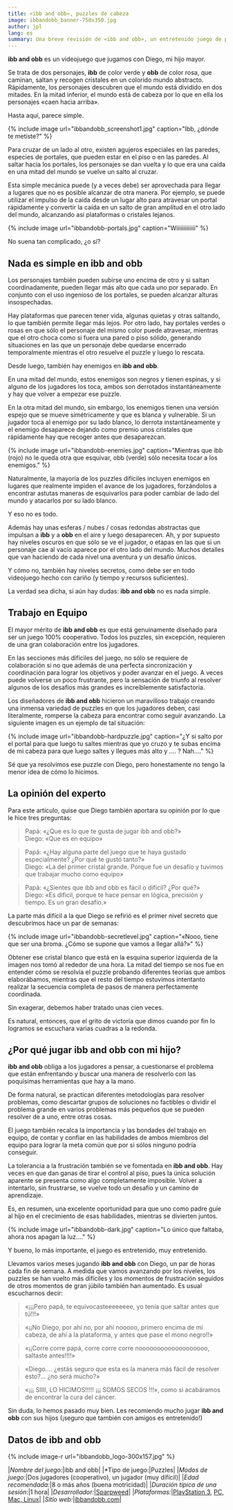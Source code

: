 ```yaml
---
title: «ibb and obb», puzzles de cabeza
image: ibbandobb_banner-750x350.jpg
author: jpl
lang: es
summary: Una breve revisión de «ibb and obb», un entretenido juego de puzles cooperativo ideal para que padres jueguen con sus hijos.
---
```


**ibb and obb** es un videojuego que jugamos con Diego, mi hijo mayor.

Se trata de dos personajes, **ibb** de color verde y **obb** de color rosa, que caminan, saltan y recogen cristales en un colorido mundo abstracto. Rápidamente, los personajes descubren que el mundo está dividido en dos mitades. En la mitad inferior, el mundo está de cabeza por lo que en ella los personajes «caen hacia arriba».

Hasta aquí, parece simple.

{% include image url="ibbandobb_screenshot1.jpg" caption="Ibb, ¿dónde te metiste?" %}

Para cruzar de un lado al otro, existen agujeros especiales en las paredes, especies de portales, que pueden estar en el piso o en las paredes. Al saltar hacia los portales, los personajes se dan vuelta y lo que era una caída en una mitad del mundo se vuelve un salto al cruzar.

Esta simple mecánica puede (y a veces debe) ser aprovechada para llegar a lugares que no es posible alcanzar de otra manera. Por ejemplo, se puede utilizar el impulso de la caída desde un lugar alto para atravesar un portal rápidamente y convertir la caída en un salto de gran amplitud en el otro lado del mundo, alcanzando así plataformas o cristales lejanos.

{% include image url="ibbandobb-portals.jpg" caption="Wiiiiiiiiiiiii" %}

No suena tan complicado, ¿o sí?

## Nada es simple en ibb and obb

Los personajes también pueden subirse uno encima de otro y si saltan coordinadamente, pueden llegar más alto que cada uno por separado. En conjunto con el uso ingenioso de los portales, se pueden alcanzar alturas insospechadas.

Hay plataformas que parecen tener vida, algunas quietas y otras saltando, lo que también permite llegar más lejos. Por otro lado, hay portales verdes o rosas en que sólo el personaje del mismo color puede atravesar, mientras que el otro choca como si fuera una pared o piso sólido, generando situaciones en las que un personaje debe quedarse encerrado temporalmente mientras el otro resuelve el puzzle y luego lo rescata.

Desde luego, también hay enemigos en **ibb and obb**.

En una mitad del mundo, estos enemigos son negros y tienen espinas, y si alguno de los jugadores los toca, ambos son derrotados instantáneamente y hay que volver a empezar ese puzzle.

En la otra mitad del mundo, sin embargo, los enemigos tienen una versión espejo que se mueve simétricamente y que es blanca y vulnerable. Si un jugador toca al enemigo por su lado blanco, lo derrota instantáneamente y el enemigo desaparece dejando como premio unos cristales que rápidamente hay que recoger antes que desaparezcan.

{% include image url="ibbandobb-enemies.jpg" caption="Mientras que ibb (rojo) no le queda otra que esquivar, obb (verde) sólo necesita tocar a los enemigos." %}

Naturalmente, la mayoría de los puzzles difíciles incluyen enemigos en lugares que realmente impiden el avance de los jugadores, forzándolos a encontrar astutas maneras de esquivarlos para poder cambiar de lado del mundo y atacarlos por su lado blanco.

Y eso no es todo.

Además hay unas esferas / nubes / cosas redondas abstractas que impulsan a **ibb** y a **obb** en el aire y luego desaparecen. Ah, y por supuesto hay niveles oscuros en que sólo se ve el jugador, o etapas en las que si un personaje cae al vacío aparece por el otro lado del mundo. Muchos detalles que van haciendo de cada nivel una aventura y un desafío únicos.

Y cómo no, también hay niveles secretos, como debe ser en todo videojuego hecho con cariño (y tiempo y recursos suficientes).

La verdad sea dicha, si aún hay dudas: **ibb and obb** no es nada simple.

## Trabajo en Equipo

El mayor mérito de **ibb and obb** es que está genuinamente diseñado para ser un juego 100% cooperativo. Todos los puzzles, sin excepción, requieren de una gran colaboración entre los jugadores.

En las secciones más difíciles del juego, no sólo se requiere de colaboración si no que además de una perfecta sincronización y coordinación para lograr los objetivos y poder avanzar en el juego. A veces puede volverse un poco frustrante, pero la sensación de triunfo al resolver algunos de los desafíos más grandes es increíblemente satisfactoria.

Los diseñadores de **ibb and obb** hicieron un maravilloso trabajo creando una inmensa variedad de puzzles en que los jugadores deben, casi literalmente, romperse la cabeza para encontrar como seguir avanzando.  La siguiente imagen es un ejemplo de tal situación:

{% include image url="ibbandobb-hardpuzzle.jpg" caption="¿Y si salto por el portal para que luego tu saltes mientras que yo cruzo y te subas encima de mi cabeza para que luego saltes y llegues más alto y …. ? Nah…." %}

Sé que ya resolvimos ese puzzle con Diego, pero honestamente no tengo la menor idea de cómo lo hicimos.

## La opinión del experto

Para este artículo, quise que Diego también aportara su opinión por lo que le hice tres preguntas:

>Papá: «¿Que es lo que te gusta de jugar ibb and obb?»<br>
>Diego: «Que es en equipo»

>Papá: «¿Hay alguna parte del juego que te haya gustado especialmente? ¿Por qué te gustó tanto?»<br>
>Diego: «La del primer cristal grande. Porque fue un desafío y tuvimos que trabajar mucho como equipo»

>Papá: «¿Sientes que ibb and obb es fácil o difícil? ¿Por qué?»<br>
>Diego: «Es dificil, porque te hace pensar en lógica, precisión y tiempo. Es un gran desafío.»

La parte más difícil a la que Diego se refirió es el primer nivel secreto que descubrimos hace un par de semanas:

{% include image url="ibbandobb-secretlevel.jpg" caption="«Nooo, tiene que ser una broma. ¿Cómo se supone que vamos a llegar allá?»" %}

Obtener ese cristal blanco que está en la esquina superior izquierda de la imagen nos tomó al rededor de una hora. La mitad del tiempo se nos fue en entender cómo se resolvía el puzzle probando diferentes teorías que ambos elaborábamos, mientras que el resto del tiempo estuvimos intentanto realizar la secuencia completa de pasos de manera perfectamente coordinada.

Sin exagerar, debemos haber tratado unas cien veces.

Es natural, entonces, que el grito de victoria que dimos cuando por fin lo logramos se escuchara varias cuadras a la redonda.

## ¿Por qué jugar ibb and obb con mi hijo?

**ibb and obb** obliga a los jugadores a pensar, a cuestionarse el problema que están enfrentando y buscar una manera de resolverlo con las poquísimas herramientas que hay a la mano.

De forma natural, se practican diferentes metodologías para resolver problemas, como descartar grupos de soluciones no factibles o dividir el problema grande en varios problemas más pequeños que se pueden resolver de a uno, entre otras cosas.

El juego también recalca la importancia y las bondades del trabajo en equipo, de contar y confiar en las habilidades de ambos miembros del equipo para lograr la meta común que por si sólos ninguno podría conseguir.

La tolerancia a la frustración también se ve fomentada en **ibb and obb**. Hay veces en que dan ganas de tirar el control al piso, pues la única solución aparente se presenta como algo completamente imposible. Volver a intentarlo, sin frustrarse, se vuelve todo un desafío y un camino de aprendizaje.

Es, en resumen, una excelente oportunidad para que uno como padre guíe al hijo en el crecimiento de esas habilidades, mientras se divierten juntos.

{% include image url="ibbandobb-dark.jpg" caption="Lo único que faltaba, ahora nos apagan la luz…." %}

Y bueno, lo más importante, el juego es entretenido, muy entretenido.

Llevamos varios meses jugando **ibb and obb** con Diego, un par de horas cada fin de semana. A medida que vamos avanzando por los niveles, los puzzles se han vuelto más difíciles y los momentos de frustración seguidos de otros momentos de gran júbilo también han aumentado. Es usual escucharnos decir:

> «¡¡¡Pero papá, te equivocasteeeeeeee, yo tenía que saltar antes que tú!!!»

> «¡¡No Diego, por ahí no, por ahí nooooo, primero encima de mi cabeza, de ahí a la plataforma, y antes que pase el mono negro!!»

> «¡¡Corre corre papá, corre corre corre nooooooooooooooooooo, saltaste antes!!!!»

> «Diego…. ¿estás seguro que esta es la manera más fácil de resolver esto?…  ¿no será mucho?»

> «¡¡¡ SIIII, LO HICIMOS!!!!! ¡¡¡ SOMOS SECOS !!!», como si acabáramos de encontrar la cura del cáncer.

Sin duda, lo hemos pasado muy bien. Les recomiendo mucho jugar **ibb and obb** con sus hijos (¡seguro que también con amigos es entretenido!)

## Datos de ibb and obb

{% include image-r url="ibbandobb_logo-300x157.jpg" %}

|*Nombre del juego:*|ibb and obb|
|*Tipo de juego:|Puzzles|
|*Modos de juego:*|Dos jugadores (cooperativo), un jugador (muy difícil)|
|*Edad recomendada:*|8 o más años (buena motricidad)|
|*Duración típica de una sesión:*|1 hora|
|*Desarrollador:*|[Sparpweed](http://www.sparpweed.nl/)|
|*Plataformas:*|[PlayStation 3](https://www.playstation.com/en-us/games/ibb-and-obb-ps3/), [PC, Mac, Linux](http://store.steampowered.com/app/95400/)|
|*Sitio web:*|[ibbandobb.com](http://ibbandobb.com/)|

